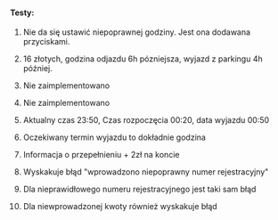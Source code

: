 #### Testy:
1. Nie da się ustawić niepoprawnej godziny. Jest ona dodawana przyciskami.
2. 16 złotych, godzina odjazdu 6h pózniejsza, wyjazd z parkingu 4h później.
3. Nie zaimplementowano
4. Nie zaimplementowano
5. Aktualny czas 23:50, Czas rozpoczęcia 00:20, data wyjazdu 00:50
6. Oczekiwany termin wyjazdu to dokładnie godzina
7. Informacja o przepełnieniu + 2zł na koncie
8. Wyskakuje błąd "wprowadzono niepoprawny numer rejestracyjny"
9. Dla nieprawidłowego numeru rejestracyjnego jest taki sam błąd

10. Dla niewprowadzonej kwoty również wyskakuje błąd
